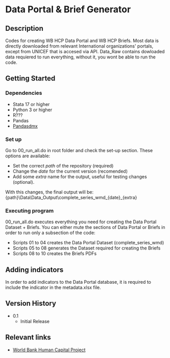 # Data Portal & Brief Generator

## Description

Codes for creating WB HCP Data Portal and WB HCP Briefs. Most data is directly downloaded from relevant International organizations' portals, except from UNICEF that is accesed via API. Data_Raw contains dowloaded data requiered to run everything, without it, you wont be able to run the code.

## Getting Started

### Dependencies

* Stata 17 or higher
* Python 3 or higher
* R???
* Pandas
* [Pandasdmx](https://pandasdmx.readthedocs.io/en/v1.0/)

### Set up

Go to 00_run_all.do in root folder and check the set-up section. These options are available:

* Set the correct *path* of the repository (required)
* Change the *date* for the current version (recomended)
* Add some *extra* name for the output, useful for testing changes (optional). 

With this changes, the final output will be:
{path}\Data\Data_Output\complete_series_wmd_{date}_{extra}

### Executing program

00_run_all.do executes everything you need for creating the Data Portal Dataset + Briefs. You can either mute the sections of Data Portal or Briefs in order to run only a subsection of the code:

* Scripts 01 to 04 creates the Data Portal Dataset (complete_series_wmd)
* Scripts 05 to 08 generates the Dataset required for creating the Briefs
* Scripts 08 to 10 creates the Briefs PDFs

## Adding indicators

In order to add indicators to the Data Portal database, it is required to include the indicator in the metadata.xlsx file.


<!-- ## Help

Any advise for common problems or issues.
```
command to run if program contains helper info
``` -->

<!-- ## Authors

Contributors names and contact info

Dominique Pizzie  
[@DomPizzie](https://twitter.com/dompizzie) -->

## Version History

* 0.1
    * Initial Release

<!-- ## License

This project is licensed under the [NAME HERE] License - see the LICENSE.md file for details -->

## Relevant links

* [World Bank Human Capital Project](https://www.worldbank.org/en/publication/human-capital)